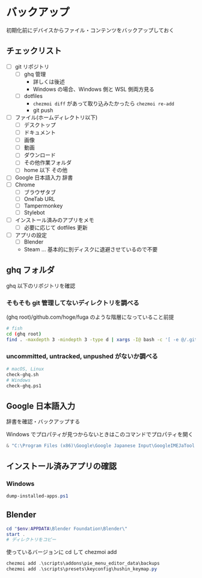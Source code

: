 # バックアップ

初期化前にデバイスからファイル・コンテンツをバックアップしておく

## チェックリスト

- [ ] git リポジトリ
  - [ ] ghq 管理
    - 詳しくは後述
    - Windows の場合、Windows 側と WSL 側両方見る
  - [ ] dotfiles
    - `chezmoi diff` があって取り込みたかったら `chezmoi re-add`
    - git push
- [ ] ファイル(ホームディレクトリ以下)
  - [ ] デスクトップ
  - [ ] ドキュメント
  - [ ] 画像
  - [ ] 動画
  - [ ] ダウンロード
  - [ ] その他作業フォルダ
  - [ ] home 以下 その他
- [ ] Google 日本語入力 辞書
- [ ] Chrome
  - [ ] ブラウザタブ
  - [ ] OneTab URL
  - [ ] Tampermonkey
  - [ ] Stylebot
- [ ] インストール済みのアプリをメモ
  - [ ] 必要に応じて dotfiles 更新
- [ ] アプリの設定
  - [ ] Blender
  - Steam … 基本的に別ディスクに退避させているので不要

## ghq フォルダ

ghq 以下のリポジトリを確認

### そもそも git 管理してないディレクトリを調べる

(ghq root)/github.com/hoge/fuga のような階層になっていること前提

```sh
# fish
cd (ghq root)
find . -maxdepth 3 -mindepth 3 -type d | xargs -I@ bash -c '[ -e @/.git ] || echo @'
```

### uncommitted, untracked, unpushed がないか調べる

```sh
# macOS, Linux
check-ghq.sh
# Windows
check-ghq.ps1
```

## Google 日本語入力

辞書を確認・バックアップする

Windows でプロパティが見つからないときはこのコマンドでプロパティを開く

```powershell
& "C:\Program Files (x86)\Google\Google Japanese Input\GoogleIMEJaTool.exe" --mode=config_dialog
```

## インストール済みアプリの確認

### Windows

```powershell
dump-installed-apps.ps1
```

## Blender

```powershell
cd "$env:APPDATA\Blender Foundation\Blender\"
start .
# ディレクトリをコピー
```

使っているバージョンに cd して chezmoi add

```powershell
chezmoi add .\scripts\addons\pie_menu_editor_data\backups
chezmoi add .\scripts\presets\keyconfig\hushin_keymap.py
```
